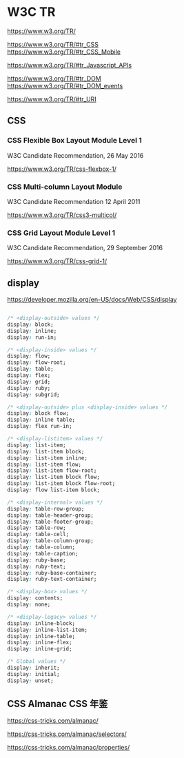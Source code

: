 # W3C TR  

https://www.w3.org/TR/  

https://www.w3.org/TR/#tr_CSS  
https://www.w3.org/TR/#tr_CSS_Mobile  

https://www.w3.org/TR/#tr_Javascript_APIs  

https://www.w3.org/TR/#tr_DOM  
https://www.w3.org/TR/#tr_DOM_events  

https://www.w3.org/TR/#tr_URI  




## CSS  

### CSS Flexible Box Layout Module Level 1  
W3C Candidate Recommendation, 26 May 2016

https://www.w3.org/TR/css-flexbox-1/  


### CSS Multi-column Layout Module  
W3C Candidate Recommendation 12 April 2011

https://www.w3.org/TR/css3-multicol/  




### CSS Grid Layout Module Level 1  
W3C Candidate Recommendation, 29 September 2016

https://www.w3.org/TR/css-grid-1/  








## display  

https://developer.mozilla.org/en-US/docs/Web/CSS/display  


```css

/* <display-outside> values */
display: block;
display: inline;
display: run-in;

/* <display-inside> values */
display: flow;
display: flow-root;
display: table;
display: flex;
display: grid;
display: ruby;
display: subgrid;

/* <display-outside> plus <display-inside> values */
display: block flow;
display: inline table;
display: flex run-in;

/* <display-listitem> values */
display: list-item;
display: list-item block;
display: list-item inline;
display: list-item flow;
display: list-item flow-root;
display: list-item block flow;
display: list-item block flow-root;
display: flow list-item block;

/* <display-internal> values */
display: table-row-group;
display: table-header-group;
display: table-footer-group;
display: table-row;
display: table-cell;
display: table-column-group;
display: table-column;
display: table-caption;
display: ruby-base;
display: ruby-text;
display: ruby-base-container;
display: ruby-text-container;

/* <display-box> values */
display: contents;
display: none;

/* <display-legacy> values */
display: inline-block;
display: inline-list-item;
display: inline-table;
display: inline-flex;
display: inline-grid;

/* Global values */
display: inherit;
display: initial;
display: unset;

``` 






## CSS Almanac  CSS 年鉴  

https://css-tricks.com/almanac/  

https://css-tricks.com/almanac/selectors/  

https://css-tricks.com/almanac/properties/  







